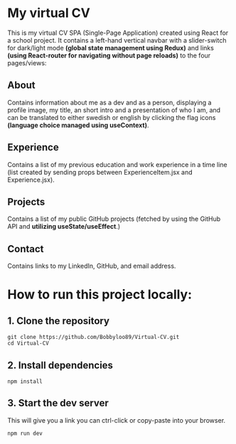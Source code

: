   
# My virtual CV

This is my virtual CV SPA (Single-Page Application) created using React for a school project. It contains a left-hand vertical navbar with a slider-switch for dark/light mode **(global state management using Redux)** and links **(using React-router for navigating without page reloads)** to the four pages/views:

## About  
Contains information about me as a dev and as a person, displaying a profile image, my title, an short intro and a presentation of who I am, and can be translated to either swedish or english by clicking the flag icons **(language choice managed using useContext)**.

## Experience  
Contains a list of my previous education and work experience in a time line (list created by sending props between ExperienceItem.jsx and Experience.jsx).

## Projects  
Contains a list of my public GitHub projects (fetched by using the GitHub API and **utilizing useState/useEffect**.)

## Contact
Contains links to my LinkedIn, GitHub, and email address.

# How to run this project locally:
## 1. Clone the repository
```
git clone https://github.com/Bobbyloo89/Virtual-CV.git
cd Virtual-CV
```
## 2. Install dependencies
```
npm install
```
## 3. Start the dev server
This will give you a link you can ctrl-click or copy-paste into your browser.
```
npm run dev
```
